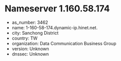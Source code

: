 # Nameserver 1.160.58.174

* as_number: 3462
* name: 1-160-58-174.dynamic-ip.hinet.net.
* city: Sanchong District
* country: TW
* organization: Data Communication Business Group
* version: Unknown
* dnssec: Unknown

